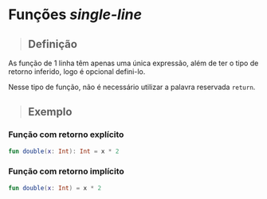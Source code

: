 # Funções *single-line*

> ## **Definição**

As função de 1 linha têm apenas uma única expressão, além de ter o tipo de retorno inferido, logo é opcional defini-lo. 

Nesse tipo de função, não é necessário utilizar a palavra reservada `return`.

> ## **Exemplo**

### **Função com retorno explícito**

```kotlin
fun double(x: Int): Int = x * 2
```

### **Função com retorno implícito**

```kotlin
fun double(x: Int) = x * 2
```